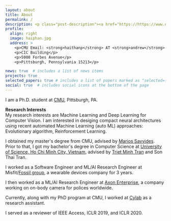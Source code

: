 ```yaml
---
layout: about
title: About
permalink: /
description: <p class="post-description"><a href="https://https://www.ece.cmu.edu/" target="_blank" >Electrical and Computer Engineering Department</a> • <a href="https://www.cylab.cmu.edu/" target="_blank">Cylab</a> • <a href="https://www.cmu.edu/" target="_blank">Carnegie Mellon University</a></p>
profile:
  align: right
  image: haiphan.jpg
  address: >
    <p>CMU Email: <strong>haithanp</strong> AT <strong>andrew</strong> DOT <strong>cmu</strong> DOT <strong>edu</strong></p>
    <p>CIC Building</p>
    <p>5000 Forbes Avenue</p>
    <p>Pittsburgh, Pennsylvania 15213</p>

news: true  # includes a list of news items
projects: true
selected_papers: true # includes a list of papers marked as "selected={true}"
social: true  # includes social icons at the bottom of the page
---
```


I am a Ph.D. student at [CMU](https://www.cmu.edu/), Pittsburgh, PA.

**Research Interests**\
My research interests are Machine Learning and Deep Learning for Computer Vision. I am interested in desiging compact neural architectures using recent automated Machine Learning (auto ML) approaches: Evolutionary algorithm, Reinforcement Learning. 

I obtained my master's degree from CMU, advised by [Marios Savvides](https://www.ece.cmu.edu/directory/bios/savvides-marios.html). Prior to that, I got my bachelor's degree in Computer Science at [University of Science, Ho Chi Minh City, Vietnam](https://en.hcmus.edu.vn/), advised by [Triet Minh Tran](https://www.fit.hcmus.edu.vn/~tmtriet/) and Son Thai Tran.

I worked as a Software Engineer and ML/AI Research Engineer at Misfit/[Fossil group](https://www.fossil.com/en-us/), a wearable devices company for 3 years.

I then worked as a ML/AI Research Engineer at [Axon Enterprise](https://www.axon.com/), a company working on on-body camera for polices worldwide.

Currently, along with my PhD program at CMU, I worked at [Cylab](https://www.cylab.cmu.edu/) as a research assistant. 

I served as a reviewer of IEEE Access, ICLR 2019, and ICLR 2020.
<!-- Link to your social media connections, too. This theme is set up to use [Font Awesome icons](http://fortawesome.github.io/Font-Awesome/){:target="\_blank"} and [Academicons](https://jpswalsh.github.io/academicons/){:target="\_blank"}, like the ones below. Add your Facebook, Twitter, LinkedIn, Google Scholar, or just disable all of them. -->
